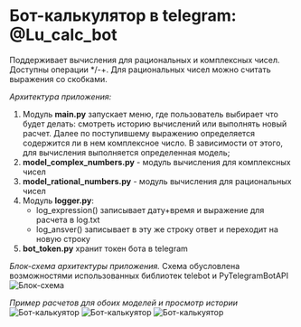 # Бот-калькулятор в telegram: @Lu_calc_bot
Поддерживает вычисления для рациональных и комплексных чисел. Доступны операции */-+. Для рациональных чисел можно считать выражения со скобками.

*Архитектура приложения:*
1. Модуль **main.py** запускает меню, где пользователь выбирает что будет делать: смотреть историю вычислений или выполнять новый расчет. Далее по поступившему выражению определяется содержится ли в нем комплексное число. В зависимости от этого, для вычисления выполняется определенная модель;
2. **model_complex_numbers.py** - модуль вычисления для комплексных чисел
3. **model_rational_numbers.py** - модуль вычисления для рациональных чисел
4. Модуль **logger.py**:
    - log_expression() записывает дату+время и выражение для расчета в log.txt
    - log_ansver() записывает в эту же строку ответ и переходит на новую строку
5. **bot_token.py** хранит токен бота в telegram

*Блок-схема архитектуры приложения.* Схема обусловлена возможностями использованных библиотек telebot и PyTelegramBotAPI
![Блок-схема](pictures/diagram_calc.jpg)

*Пример расчетов для обоих моделей и просмотр истории* 
![Бот-калькуятор](pictures/calc_1.jpg)
![Бот-калькуятор](pictures/calc_2.jpg)
![Бот-калькуятор](pictures/calc_3.jpg)
